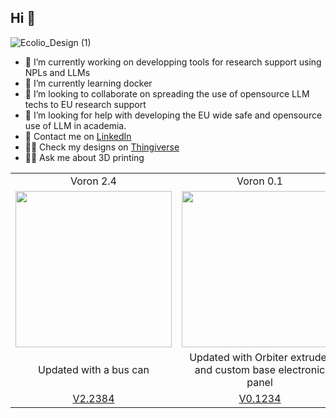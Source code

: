 ## Hi  👋
![Ecolio_Design (1)](https://github.com/Ecolio/Ecolio/assets/15341716/ce3b45a1-daac-415c-b81b-cd7d77aed5d8)


- 🔭 I’m currently working on developping tools for research support using NPLs and LLMs
- 🌱 I’m currently learning docker
- 👯 I’m looking to collaborate on spreading the use of opensource LLM techs to EU research support
- 🤔 I’m looking for help with developing the EU wide safe and opensource use of LLM in academia.
- 💬 Contact me on [LinkedIn](https://www.linkedin.com/in/lioneljouvet/)
- 👨‍🔬 Check my designs on [Thingiverse](https://www.thingiverse.com/ecolio314/designs)
- 👨‍🔬 Ask me about 3D printing


<table>
  <tr>
    <td align="center">Voron 2.4</td>
    <td align="center">Voron 0.1</td>
  </tr>
  <tr>
    <td><img src="https://github.com/Ecolio/Ecolio/assets/15341716/f80fb34a-e91d-4932-b1c0-1908d6567ce3" width="250" /></td>
    <td><img src="https://github.com/Ecolio/Ecolio/assets/15341716/9dc42cdb-3fd4-4136-af2c-d535da12bd1f" width="250" /></td>
  </tr>
  <tr>
    <td align="center">Updated with a bus can</td>
    <td align="center">Updated with Orbiter extruder and custom base electronic panel</td>
  </tr>  
  <tr>
    <td align="center"><a href="https://www.reddit.com/r/voroncorexy/comments/qqr41u/serial_request_for_two_voron_v24_350mm_discord/?utm_source=share&utm_medium=web3x&utm_name=web3xcss&utm_term=1&utm_content=share_button">V2.2384</a></td>
    <td align="center"><a href="https://www.reddit.com/r/voroncorexy/comments/rtkb89/serial_request_voron_01_ecolio6511/?utm_source=share&utm_medium=web3x&utm_name=web3xcss&utm_term=1&utm_content=share_button">V0.1234</a></td>
  </tr>
</table>
